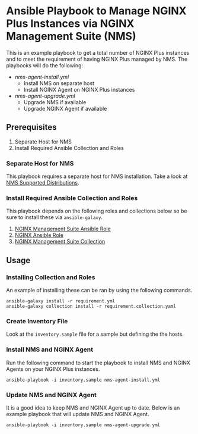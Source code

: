 # Ansible Playbook to Manage NGINX Plus Instances via NGINX Management Suite (NMS)

This is an example playbook to get a total number of NGINX Plus instances and to meet the requirement of having NGINX Plus managed by NMS. The playbooks will do the following:
* *nms-agent-install.yml*
  * Install NMS on separate host
  * Install NGINX Agent on NGINX Plus instances
* *nms-agent-upgrade.yml*
  * Upgrade NMS if available
  * Upgrade NGINX Agent if available

## Prerequisites

1. Separate Host for NMS
1. Install Required Ansible Collection and Roles

### Separate Host for NMS

This playbook requires a separate host for NMS installation. Take a look at [NMS Supported Distributions](https://docs.nginx.com/nginx-management-suite/overview/tech-specs/#supported-distributions).

### Install Required Ansible Collection and Roles 

This playbook depends on the following roles and collections below so be sure to install these via `ansible-galaxy`.
1. [NGINX Management Suite Ansible Role](https://github.com/nginxinc/ansible-role-nginx-management-suite)
2. [NGINX Ansible Role](https://github.com/nginxinc/ansible-role-nginx)
3. [NGINX Management Suite Collection](https://github.com/TuxInvader/ansible_collection_nginx_management_suite)

## Usage

### Installing Collection and Roles

An example of installing these can be ran by using the following commands.
```shell
ansible-galaxy install -r requirement.yml
ansible-galaxy collection install -r requirement.collection.yaml
```

### Create Inventory File

Look at the `inventory.sample` file for a sample but defining the the hosts.

### Install NMS and NGINX Agent

Run the following command to start the playbook to install NMS and NGINX Agents on your NGINX Plus instances.

```shell
ansible-playbook -i inventory.sample nms-agent-install.yml
```

### Update NMS and NGINX Agent

It is a good idea to keep NMS and NGINX Agent up to date. Below is an example playbook that will update NMS and NGINX Agent.

```shell
ansible-playbook -i inventory.sample nms-agent-upgrade.yml
```
